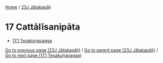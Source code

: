 
[Home](/) / [23J Jātakapāḷi](/tipitaka/23J.md)

# 17 Cattālīsanipāta

* [17.1 Tesakuṇavagga](/tipitaka/23J/17/17.1.md)

[Go to previous page (23J Jātakapāḷi)](/tipitaka/23J/0.md) / [Go to parent page (23J Jātakapāḷi)](/tipitaka/23J/0.md) / [Go to next page (17.1 Tesakuṇavagga)](/tipitaka/23J/17/17.1.md)


